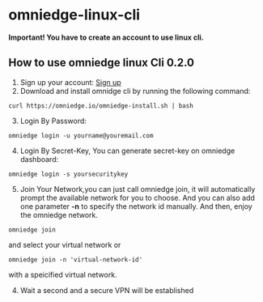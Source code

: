# omniedge-linux-cli



**Important! You have to create an account to use linux cli.**

## How to use omniedge linux Cli 0.2.0

1. Sign up your account: [Sign up](https://omniedge.io/register)
2. Download and install omnidge cli by running the following command:

```
curl https://omniedge.io/omniedge-install.sh | bash
```

3. Login By Password:

```
omniedge login -u yourname@youremail.com
```

4. Login By Secret-Key, You can generate secret-key on omniedge dashboard:

```
omniedge login -s yoursecuritykey
```

5. Join Your Network,you can just call omniedge join, it will automatically prompt the available network for you to choose. And you can also add one parameter **-n** to specify the network id manually. And then, enjoy the omniedge network.

```
omniedge join
```
and select your virtual network or

```
omniedge join -n 'virtual-network-id'
```

with a speicified virtual network.

4. Wait a second and a secure VPN will be established
